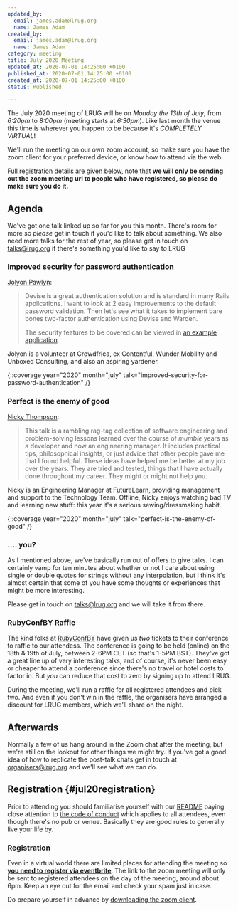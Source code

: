 ```yaml
---
updated_by:
  email: james.adam@lrug.org
  name: James Adam
created_by:
  email: james.adam@lrug.org
  name: James Adam
category: meeting
title: July 2020 Meeting
updated_at: 2020-07-01 14:25:00 +0100
published_at: 2020-07-01 14:25:00 +0100
created_at: 2020-07-01 14:25:00 +0100
status: Published

---
```


The July 2020 meeting of LRUG will be on *Monday the 13th of July*,
from _6:20pm_ to _8:00pm_ (meeting starts at _6:30pm_).  Like last
month the venue this time is wherever you happen to be because it's
_COMPLETELY VIRTUAL_!

We'll run the meeting on our own zoom account, so make sure you have
the zoom client for your preferred device, or know how to attend via
the web.

[Full registration details are given below](#jul20registration), note
that **we will only be sending out the zoom meeting url to people who
have registered, so please do make sure you do it.**

## Agenda

We've got one talk linked up so far for you this month.  There's room
for more so _please_ get in touch if you'd like to talk about
something. We also need more
talks for the rest of year, so please get in touch on [talks@lrug.org](mailto:talks@lrug.org)
if there's something you'd like to say to LRUG

### Improved security for password authentication

[Jolyon Pawlyn](https://twitter.com/jpawlyn):

> Devise is a great authentication solution and is standard in many Rails
> applications. I want to look at 2 easy improvements to the default password
> validation. Then let's see what it takes to implement bare bones two-factor
> authentication using Devise and Warden.
>
> The security features to be covered can be viewed in [an example
application](https://github.com/jpawlyn/secure-user-accounts#secure-user-accounts).

Jolyon is a volunteer at Crowdfrica, ex Contentful, Wunder Mobility and Unboxed
Consulting, and also an aspiring yardener.

{::coverage year="2020" month="july" talk="improved-security-for-password-authentication" /}

### Perfect is the enemy of good

[Nicky Thompson](https://twitter.com/knotnicky):

> This talk is a rambling rag-tag collection of software engineering and
> problem-solving lessons learned over the course of *mumble* years as a
> developer and now an engineering manager. It includes practical tips,
> philosophical insights, or just advice that other people gave me that I
> found helpful. These ideas have helped me be better at my job over the
> years. They are tried and tested, things that I have actually done
> throughout my career. They might or might not help you.

Nicky is an Engineering Manager at FutureLearn, providing management and support to the Technology Team. Offline, Nicky enjoys watching bad TV and learning new stuff: this year it's a serious sewing/dressmaking habit.

{::coverage year="2020" month="july" talk="perfect-is-the-enemy-of-good" /}

### .... you?

As I mentioned above, we've basically run out of offers to give talks. I can
certainly vamp for ten minutes about whether or not I care about using single or
double quotes for strings without any interpolation, but I think it's almost
certain that some of you have some thoughts or experiences that might be more
interesting.

Please get in touch on [talks@lrug.org](mailto:talks@lrug.org) and we will take
it from there.

### RubyConfBY Raffle

The kind folks at [RubyConfBY](https://rubyconference.by/) have given us _two_
tickets to their conference to raffle to our attendess. The conference is going
to be held (online) on the 18th & 19th of July, between 2-6PM CET (so that's
1-5PM BST). They've got a great line up of very interesting talks, and of
course, it's never been easy or cheaper to attend a conference since there's no
travel or hotel costs to factor in. But _you_ can reduce that cost to zero by
signing up to attend LRUG.

During the meeting, we'll run a raffle for all registered attendees and pick
two. And even if you don't win in the raffle, the organisers have arranged a
discount for LRUG members, which we'll share on the night.

## Afterwards

Normally a few of us hang around in the Zoom chat after the meeting, but we're
still on the lookout for other things we might try. If you've got a good idea of
how to replicate the post-talk chats get in touch at
[organisers@lrug.org](mailto:organisers@lrug.org) and we'll see what we can do.

## Registration {#jul20registration}

Prior to attending you should familiarise yourself with our [README](http://readme.lrug.org/)
paying close attention to [the code of conduct](http://readme.lrug.org/#code-of-conduct)
which applies to all attendees, even though there's no pub or venue.
Basically they are good rules to generally live your life by.

### Registration

Even in a virtual world there are limited places for attending the meeting
so **[you need to register via eventbrite][july2020-eventbrite]**.  The link to
the zoom meeting will only be sent to registered attendees on the day of
the meeting, around about 6pm.  Keep an eye out for the email and check
your spam just in case.

Do prepare yourself in advance by [downloading the zoom client](https://zoom.us/support/download).

[july2020-eventbrite]: https://www.eventbrite.com/e/lrug-july-2020-tickets-111959570088
